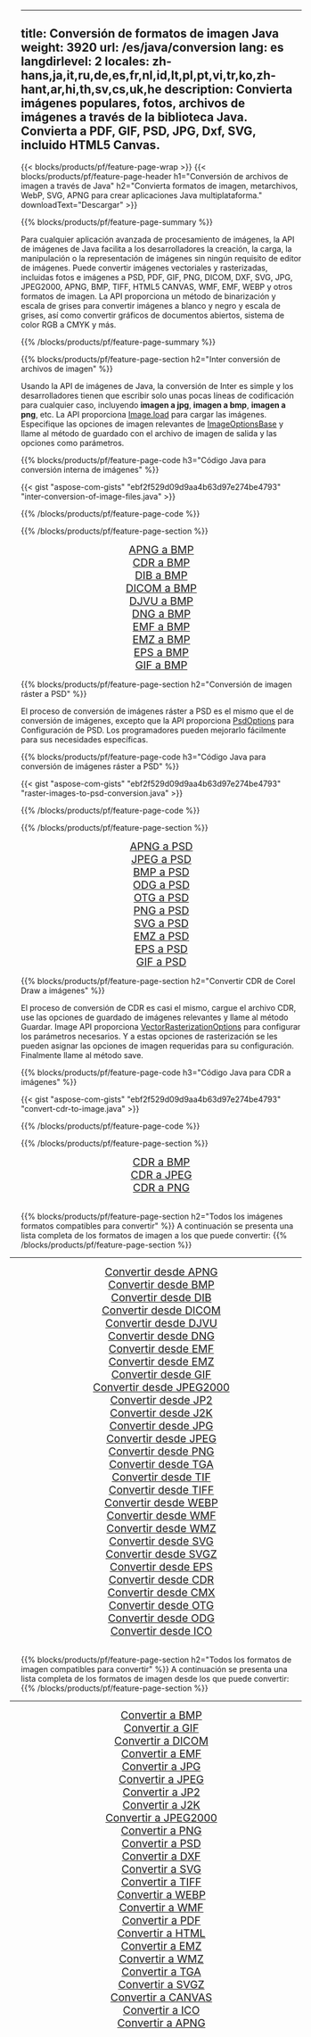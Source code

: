 ﻿
---
title: Conversión de formatos de imagen Java 
weight: 3920
url: /es/java/conversion 
lang: es
langdirlevel: 2
locales: zh-hans,ja,it,ru,de,es,fr,nl,id,lt,pl,pt,vi,tr,ko,zh-hant,ar,hi,th,sv,cs,uk,he
description: Convierta imágenes populares, fotos, archivos de imágenes a través de la biblioteca Java. Convierta a PDF, GIF, PSD, JPG, Dxf, SVG, incluido HTML5 Canvas.
---

{{< blocks/products/pf/feature-page-wrap >}}
{{< blocks/products/pf/feature-page-header h1="Conversión de archivos de imagen a través de Java" h2="Convierta formatos de imagen, metarchivos, WebP, SVG, APNG para crear aplicaciones Java multiplataforma." downloadText="Descargar" >}}

{{% blocks/products/pf/feature-page-summary %}}

Para cualquier aplicación avanzada de procesamiento de imágenes, la API de imágenes de Java facilita a los desarrolladores la creación, la carga, la manipulación o la representación de imágenes sin ningún requisito de editor de imágenes. Puede convertir imágenes vectoriales y rasterizadas, incluidas fotos e imágenes a PSD, PDF, GIF, PNG, DICOM, DXF, SVG, JPG, JPEG2000, APNG, BMP, TIFF, HTML5 CANVAS, WMF, EMF, WEBP y otros formatos de imagen. La API proporciona un método de binarización y escala de grises para convertir imágenes a blanco y negro y escala de grises, así como convertir gráficos de documentos abiertos, sistema de color RGB a CMYK y más.

{{% /blocks/products/pf/feature-page-summary  %}}

{{% blocks/products/pf/feature-page-section  h2="Inter conversión de archivos de imagen" %}}

Usando la API de imágenes de Java, la conversión de Inter es simple y los desarrolladores tienen que escribir solo unas pocas líneas de codificación para cualquier caso, incluyendo **imagen a jpg**, **imagen a bmp**, **imagen a png**, etc. La API proporciona [ Image.load](https://apireference.aspose.com/imaging/java/com.aspose.imaging/Image#load-java.lang.String-) para cargar las imágenes. Especifique las opciones de imagen relevantes de [ImageOptionsBase](https://apireference.aspose.com/imaging/java/com.aspose.imaging/ImageOptionsBase) y llame al método de guardado con el archivo de imagen de salida y las opciones como parámetros.

{{% blocks/products/pf/feature-page-code h3="Código Java para conversión interna de imágenes" %}}

{{< gist "aspose-com-gists" "ebf2f529d09d9aa4b63d97e274be4793" "inter-conversion-of-image-files.java" >}}

{{% /blocks/products/pf/feature-page-code  %}}

{{% /blocks/products/pf/feature-page-section %}}

<div class="container-fluid productfamilypage bg-gray">
    <div class="convertypes bg-gray agp-content section">
        <div class="container">
		<div class="row other-converters" style="gap: 10px;font-size: 19px;text-align:center;">
		   <div class="col-md-2 other-converter remove-lp remove-rp">
		      <a href="/imaging/es/java/conversion/apng-to-bmp/" style="padding:15px;">APNG a BMP</a>
		   </div>
		   <div class="col-md-2 other-converter remove-lp remove-rp">
		      <a href="/imaging/es/java/conversion/cdr-to-bmp/" style="padding:15px;">CDR a BMP</a>
		   </div>
		   <div class="col-md-2 other-converter remove-lp remove-rp">
		      <a href="/imaging/es/java/conversion/dib-to-bmp/" style="padding:15px;">DIB a BMP</a>
		   </div>
		   <div class="col-md-2 other-converter remove-lp remove-rp">
		      <a href="/imaging/es/java/conversion/dicom-to-bmp/" style="padding:15px;">DICOM a BMP</a>
		   </div>
 		   <div class="col-md-2 other-converter remove-lp remove-rp">
		      <a href="/imaging/es/java/conversion/djvu-to-bmp/" style="padding:15px;">DJVU a BMP</a>
		   </div>
		   <div class="col-md-2 other-converter remove-lp remove-rp">
		      <a href="/imaging/es/java/conversion/dng-to-bmp/" style="padding:15px;">DNG a BMP</a>
		   </div>
		   <div class="col-md-2 other-converter remove-lp remove-rp">
		      <a href="/imaging/es/java/conversion/emf-to-bmp/" style="padding:15px;">EMF a BMP</a>
		   </div>
		   <div class="col-md-2 other-converter remove-lp remove-rp">
		      <a href="/imaging/es/java/conversion/emz-to-bmp/" style="padding:15px;">EMZ a BMP</a>
		   </div>
		   <div class="col-md-2 other-converter remove-lp remove-rp">
		      <a href="/imaging/es/java/conversion/eps-to-bmp/" style="padding:15px;">EPS a BMP</a>
		   </div>
		   <div class="col-md-2 other-converter remove-lp remove-rp">
		      <a href="/imaging/es/java/conversion/gif-to-bmp/" style="padding:15px;">GIF a BMP</a>
		   </div>
		</div>
	</div>
    </div>
</div>

{{% blocks/products/pf/feature-page-section  h2="Conversión de imagen ráster a PSD" %}}

El proceso de conversión de imágenes ráster a PSD es el mismo que el de conversión de imágenes, excepto que la API proporciona [PsdOptions](https://apireference.aspose.com/imaging/java/com.aspose.imaging.imageoptions/PsdOptions) para Configuración de PSD. Los programadores pueden mejorarlo fácilmente para sus necesidades específicas.

{{% blocks/products/pf/feature-page-code h3="Código Java para conversión de imágenes ráster a PSD" %}}

{{< gist "aspose-com-gists" "ebf2f529d09d9aa4b63d97e274be4793" "raster-images-to-psd-conversion.java" >}}

{{% /blocks/products/pf/feature-page-code  %}}

{{% /blocks/products/pf/feature-page-section %}}

<div class="container-fluid productfamilypage bg-gray">
    <div class="convertypes bg-gray agp-content section">
        <div class="container">
		<div class="row other-converters" style="gap: 10px;font-size: 19px;text-align:center;">
		   <div class="col-md-2 other-converter remove-lp remove-rp">
		      <a href="/imaging/es/java/conversion/apng-to-PSD/" style="padding:15px;">APNG a PSD</a>
		   </div>
		   <div class="col-md-2 other-converter remove-lp remove-rp">
		      <a href="/imaging/es/java/conversion/jpeg-to-PSD/" style="padding:15px;">JPEG a PSD</a>
		   </div>
		   <div class="col-md-2 other-converter remove-lp remove-rp">
		      <a href="/imaging/es/java/conversion/bmp-to-PSD/" style="padding:15px;">BMP a PSD</a>
		   </div>
		   <div class="col-md-2 other-converter remove-lp remove-rp">
		      <a href="/imaging/es/java/conversion/odg-to-PSD/" style="padding:15px;">ODG a PSD</a>
		   </div>
 		   <div class="col-md-2 other-converter remove-lp remove-rp">
		      <a href="/imaging/es/java/conversion/otg-to-PSD/" style="padding:15px;">OTG a PSD</a>
		   </div>
		   <div class="col-md-2 other-converter remove-lp remove-rp">
		      <a href="/imaging/es/java/conversion/png-to-PSD/" style="padding:15px;">PNG a PSD</a>
		   </div>
		   <div class="col-md-2 other-converter remove-lp remove-rp">
		      <a href="/imaging/es/java/conversion/svg-to-PSD/" style="padding:15px;">SVG a PSD</a>
		   </div>
		   <div class="col-md-2 other-converter remove-lp remove-rp">
		      <a href="/imaging/es/java/conversion/emz-to-PSD/" style="padding:15px;">EMZ a PSD</a>
		   </div>
		   <div class="col-md-2 other-converter remove-lp remove-rp">
		      <a href="/imaging/es/java/conversion/eps-to-PSD/" style="padding:15px;">EPS a PSD</a>
		   </div>
		   <div class="col-md-2 other-converter remove-lp remove-rp">
		      <a href="/imaging/es/java/conversion/gif-to-PSD/" style="padding:15px;">GIF a PSD</a>
		   </div>
		</div>
	</div>
    </div>
</div>

{{% blocks/products/pf/feature-page-section  h2="Convertir CDR de Corel Draw a imágenes" %}}

El proceso de conversión de CDR es casi el mismo, cargue el archivo CDR, use las opciones de guardado de imágenes relevantes y llame al método Guardar. Image API proporciona [VectorRasterizationOptions](https://apireference.aspose.com/imaging/java/com.aspose.imaging.imageoptions/vectorrasterizationoptions) para configurar los parámetros necesarios. Y a estas opciones de rasterización se les pueden asignar las opciones de imagen requeridas para su configuración. Finalmente llame al método save. 

{{% blocks/products/pf/feature-page-code h3="Código Java para CDR a imágenes" %}}

{{< gist "aspose-com-gists" "ebf2f529d09d9aa4b63d97e274be4793" "convert-cdr-to-image.java" >}}

{{% /blocks/products/pf/feature-page-code  %}}

{{% /blocks/products/pf/feature-page-section %}}

<div class="container-fluid productfamilypage bg-gray">
    <div class="convertypes bg-gray agp-content section">
        <div class="container">
		<div class="row other-converters" style="gap: 10px;font-size: 19px;text-align:center;">
		   <div class="col-md-2 other-converter remove-lp remove-rp">
		      <a href="/imaging/es/java/conversion/CDR-to-bmp/" style="padding:15px;">CDR a BMP</a>
		   </div>
		   <div class="col-md-2 other-converter remove-lp remove-rp">
		      <a href="/imaging/es/java/conversion/CDR-to-jpeg/" style="padding:15px;">CDR a JPEG</a>
		   </div>
		   <div class="col-md-2 other-converter remove-lp remove-rp">
		      <a href="/imaging/es/java/conversion/CDR-to-png/" style="padding:15px;">CDR a PNG</a>
		   </div>		   
		</div>
	</div>
    </div>
</div>
<br/>

{{% blocks/products/pf/feature-page-section  h2="Todos los imágenes formatos compatibles para convertir" %}}
A continuación se presenta una lista completa de los formatos de imagen a los que puede convertir:
{{% /blocks/products/pf/feature-page-section %}}
<div class="container-fluid productfamilypage bg-gray">
    <div class="convertypes bg-gray agp-content section">
        <div class="container">
                <hr style="margin-left:-20px;"/>
		<div class="row other-converters" style="gap: 10px;font-size: 19px;text-align:center;">
		    <div class='col-md-2 other-converter remove-lp remove-rp'><a href="/imaging/es/java/conversion/from/apng" style="padding:15px;">Convertir desde APNG</a></div>
<div class='col-md-2 other-converter remove-lp remove-rp'><a href="/imaging/es/java/conversion/from/bmp" style="padding:15px;">Convertir desde BMP</a></div>
<div class='col-md-2 other-converter remove-lp remove-rp'><a href="/imaging/es/java/conversion/from/dib" style="padding:15px;">Convertir desde DIB</a></div>
<div class='col-md-2 other-converter remove-lp remove-rp'><a href="/imaging/es/java/conversion/from/dicom" style="padding:15px;">Convertir desde DICOM</a></div>
<div class='col-md-2 other-converter remove-lp remove-rp'><a href="/imaging/es/java/conversion/from/djvu" style="padding:15px;">Convertir desde DJVU</a></div>
<div class='col-md-2 other-converter remove-lp remove-rp'><a href="/imaging/es/java/conversion/from/dng" style="padding:15px;">Convertir desde DNG</a></div>
<div class='col-md-2 other-converter remove-lp remove-rp'><a href="/imaging/es/java/conversion/from/emf" style="padding:15px;">Convertir desde EMF</a></div>
<div class='col-md-2 other-converter remove-lp remove-rp'><a href="/imaging/es/java/conversion/from/emz" style="padding:15px;">Convertir desde EMZ</a></div>
<div class='col-md-2 other-converter remove-lp remove-rp'><a href="/imaging/es/java/conversion/from/gif" style="padding:15px;">Convertir desde GIF</a></div>
<div class='col-md-2 other-converter remove-lp remove-rp'><a href="/imaging/es/java/conversion/from/jpeg2000" style="padding:15px;">Convertir desde JPEG2000</a></div>
<div class='col-md-2 other-converter remove-lp remove-rp'><a href="/imaging/es/java/conversion/from/jp2" style="padding:15px;">Convertir desde JP2</a></div>
<div class='col-md-2 other-converter remove-lp remove-rp'><a href="/imaging/es/java/conversion/from/j2k" style="padding:15px;">Convertir desde J2K</a></div>
<div class='col-md-2 other-converter remove-lp remove-rp'><a href="/imaging/es/java/conversion/from/jpg" style="padding:15px;">Convertir desde JPG</a></div>
<div class='col-md-2 other-converter remove-lp remove-rp'><a href="/imaging/es/java/conversion/from/jpeg" style="padding:15px;">Convertir desde JPEG</a></div>
<div class='col-md-2 other-converter remove-lp remove-rp'><a href="/imaging/es/java/conversion/from/png" style="padding:15px;">Convertir desde PNG</a></div>
<div class='col-md-2 other-converter remove-lp remove-rp'><a href="/imaging/es/java/conversion/from/tga" style="padding:15px;">Convertir desde TGA</a></div>
<div class='col-md-2 other-converter remove-lp remove-rp'><a href="/imaging/es/java/conversion/from/tif" style="padding:15px;">Convertir desde TIF</a></div>
<div class='col-md-2 other-converter remove-lp remove-rp'><a href="/imaging/es/java/conversion/from/tiff" style="padding:15px;">Convertir desde TIFF</a></div>
<div class='col-md-2 other-converter remove-lp remove-rp'><a href="/imaging/es/java/conversion/from/webp" style="padding:15px;">Convertir desde WEBP</a></div>
<div class='col-md-2 other-converter remove-lp remove-rp'><a href="/imaging/es/java/conversion/from/wmf" style="padding:15px;">Convertir desde WMF</a></div>
<div class='col-md-2 other-converter remove-lp remove-rp'><a href="/imaging/es/java/conversion/from/wmz" style="padding:15px;">Convertir desde WMZ</a></div>
<div class='col-md-2 other-converter remove-lp remove-rp'><a href="/imaging/es/java/conversion/from/svg" style="padding:15px;">Convertir desde SVG</a></div>
<div class='col-md-2 other-converter remove-lp remove-rp'><a href="/imaging/es/java/conversion/from/svgz" style="padding:15px;">Convertir desde SVGZ</a></div>
<div class='col-md-2 other-converter remove-lp remove-rp'><a href="/imaging/es/java/conversion/from/eps" style="padding:15px;">Convertir desde EPS</a></div>
<div class='col-md-2 other-converter remove-lp remove-rp'><a href="/imaging/es/java/conversion/from/cdr" style="padding:15px;">Convertir desde CDR</a></div>
<div class='col-md-2 other-converter remove-lp remove-rp'><a href="/imaging/es/java/conversion/from/cmx" style="padding:15px;">Convertir desde CMX</a></div>
<div class='col-md-2 other-converter remove-lp remove-rp'><a href="/imaging/es/java/conversion/from/otg" style="padding:15px;">Convertir desde OTG</a></div>
<div class='col-md-2 other-converter remove-lp remove-rp'><a href="/imaging/es/java/conversion/from/odg" style="padding:15px;">Convertir desde ODG</a></div>
<div class='col-md-2 other-converter remove-lp remove-rp'><a href="/imaging/es/java/conversion/from/ico" style="padding:15px;">Convertir desde ICO</a></div>
                </div>
        </div>
    </div>
</div>
<br/>

{{% blocks/products/pf/feature-page-section  h2="Todos los formatos de imagen compatibles para convertir" %}}
A continuación se presenta una lista completa de los formatos de imagen desde los que puede convertir:
{{% /blocks/products/pf/feature-page-section %}}
<div class="container-fluid productfamilypage bg-gray">
    <div class="convertypes bg-gray agp-content section">
        <div class="container">
	        <hr style="margin-left:-20px;"/>
		<div class="row other-converters" style="gap: 10px;font-size: 19px;text-align:center;">
		    <div class='col-md-2 other-converter remove-lp remove-rp'><a href="/imaging/es/java/conversion/to/bmp" style="padding:15px;">Convertir a BMP</a></div>
<div class='col-md-2 other-converter remove-lp remove-rp'><a href="/imaging/es/java/conversion/to/gif" style="padding:15px;">Convertir a GIF</a></div>
<div class='col-md-2 other-converter remove-lp remove-rp'><a href="/imaging/es/java/conversion/to/dicom" style="padding:15px;">Convertir a DICOM</a></div>
<div class='col-md-2 other-converter remove-lp remove-rp'><a href="/imaging/es/java/conversion/to/emf" style="padding:15px;">Convertir a EMF</a></div>
<div class='col-md-2 other-converter remove-lp remove-rp'><a href="/imaging/es/java/conversion/to/jpg" style="padding:15px;">Convertir a JPG</a></div>
<div class='col-md-2 other-converter remove-lp remove-rp'><a href="/imaging/es/java/conversion/to/jpeg" style="padding:15px;">Convertir a JPEG</a></div>
<div class='col-md-2 other-converter remove-lp remove-rp'><a href="/imaging/es/java/conversion/to/jp2" style="padding:15px;">Convertir a JP2</a></div>
<div class='col-md-2 other-converter remove-lp remove-rp'><a href="/imaging/es/java/conversion/to/j2k" style="padding:15px;">Convertir a J2K</a></div>
<div class='col-md-2 other-converter remove-lp remove-rp'><a href="/imaging/es/java/conversion/to/jpeg2000" style="padding:15px;">Convertir a JPEG2000</a></div>
<div class='col-md-2 other-converter remove-lp remove-rp'><a href="/imaging/es/java/conversion/to/png" style="padding:15px;">Convertir a PNG</a></div>
<div class='col-md-2 other-converter remove-lp remove-rp'><a href="/imaging/es/java/conversion/to/psd" style="padding:15px;">Convertir a PSD</a></div>
<div class='col-md-2 other-converter remove-lp remove-rp'><a href="/imaging/es/java/conversion/to/dxf" style="padding:15px;">Convertir a DXF</a></div>
<div class='col-md-2 other-converter remove-lp remove-rp'><a href="/imaging/es/java/conversion/to/svg" style="padding:15px;">Convertir a SVG</a></div>
<div class='col-md-2 other-converter remove-lp remove-rp'><a href="/imaging/es/java/conversion/to/tiff" style="padding:15px;">Convertir a TIFF</a></div>
<div class='col-md-2 other-converter remove-lp remove-rp'><a href="/imaging/es/java/conversion/to/webp" style="padding:15px;">Convertir a WEBP</a></div>
<div class='col-md-2 other-converter remove-lp remove-rp'><a href="/imaging/es/java/conversion/to/wmf" style="padding:15px;">Convertir a WMF</a></div>
<div class='col-md-2 other-converter remove-lp remove-rp'><a href="/imaging/es/java/conversion/to/pdf" style="padding:15px;">Convertir a PDF</a></div>
<div class='col-md-2 other-converter remove-lp remove-rp'><a href="/imaging/es/java/conversion/to/html" style="padding:15px;">Convertir a HTML</a></div>
<div class='col-md-2 other-converter remove-lp remove-rp'><a href="/imaging/es/java/conversion/to/emz" style="padding:15px;">Convertir a EMZ</a></div>
<div class='col-md-2 other-converter remove-lp remove-rp'><a href="/imaging/es/java/conversion/to/wmz" style="padding:15px;">Convertir a WMZ</a></div>
<div class='col-md-2 other-converter remove-lp remove-rp'><a href="/imaging/es/java/conversion/to/tga" style="padding:15px;">Convertir a TGA</a></div>
<div class='col-md-2 other-converter remove-lp remove-rp'><a href="/imaging/es/java/conversion/to/svgz" style="padding:15px;">Convertir a SVGZ</a></div>
<div class='col-md-2 other-converter remove-lp remove-rp'><a href="/imaging/es/java/conversion/to/canvas" style="padding:15px;">Convertir a CANVAS</a></div>
<div class='col-md-2 other-converter remove-lp remove-rp'><a href="/imaging/es/java/conversion/to/ico" style="padding:15px;">Convertir a ICO</a></div>
<div class='col-md-2 other-converter remove-lp remove-rp'><a href="/imaging/es/java/conversion/to/apng" style="padding:15px;">Convertir a APNG</a></div>
                </div>
        </div>
    </div>
</div>

